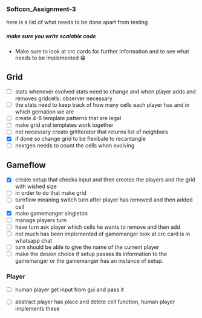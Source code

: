### Softcon_Assignment-3
here is a list of what needs to be done apart from testing
##### make sure you write scalable code 

- Make sure to look at crc cards for further information and to see what needs to be implemented 😁

## Grid
- [ ] stats whenever evolved stats need to change and when player adds and removes gridcells: observer necessary
- [ ] the stats need to keep track of how many cells each player has and in which gernation we are
- [ ] create 4-6 template patterns that are legal
- [ ] make grid and templates work together
- [ ] not necessary create grititerator that returns list of neighbors
- [x] if done so change grid to be flexibale to recantangle
- [ ] nextgen needs to count the cells when evolving 

## Gameflow

- [x] create setup that checks input and then creates the players and the grid with wished size
- [ ] in order to do that make grid 
- [ ] turnflow meaning switch turn after player has removed and then added cell
- [x] make gamemanger singleton
- [ ] manage players turn
- [ ] have turn ask player which cells he wants to remove and then add
- [ ] not much has been implemented of gamemanger look at crc card is in whatsapp chat
- [ ] turn should be able to give the name of the current player
- [ ] make the desion choice if setup passes its information to the gamemanger or the gamemanger has an instance of setup. 

### Player
- [ ] human player get input from gui and pass it 
- [ ] abstract player has place and delete cell function, human player implements these


  
